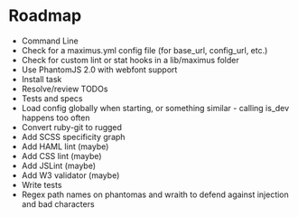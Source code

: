 # Roadmap

* Command Line
* Check for a maximus.yml config file (for base_url, config_url, etc.)
* Check for custom lint or stat hooks in a lib/maximus folder
* Use PhantomJS 2.0 with webfont support
* Install task
* Resolve/review TODOs
* Tests and specs
* Load config globally when starting, or something similar - calling is_dev happens too often
* Convert ruby-git to rugged
* Add SCSS specificity graph
* Add HAML lint (maybe)
* Add CSS lint (maybe)
* Add JSLint (maybe)
* Add W3 validator (maybe)
* Write tests
* Regex path names on phantomas and wraith to defend against injection and bad characters
